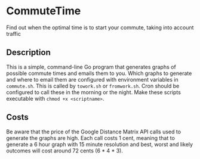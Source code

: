# CommuteTime
Find out when the optimal time is to start your commute, taking into account traffic

## Description
This is a simple, command-line Go program that generates graphs of possible commute times and emails them to you. Which graphs to generate and where to email them are configured with environment variables in `commute.sh`. This is called by `towork.sh` or `fromwork.sh`. Cron should be configured to call these in the morning or the night. Make these scripts executable with `chmod +x <scriptname>`.

## Costs
Be aware that the price of the Google Distance Matrix API calls used to generate the graphs are high. Each call costs 1 cent, meaning that to generate a 6 hour graph with 15 minute resolution and best, worst and likely outcomes will cost around 72 cents (6 * 4 * 3).
